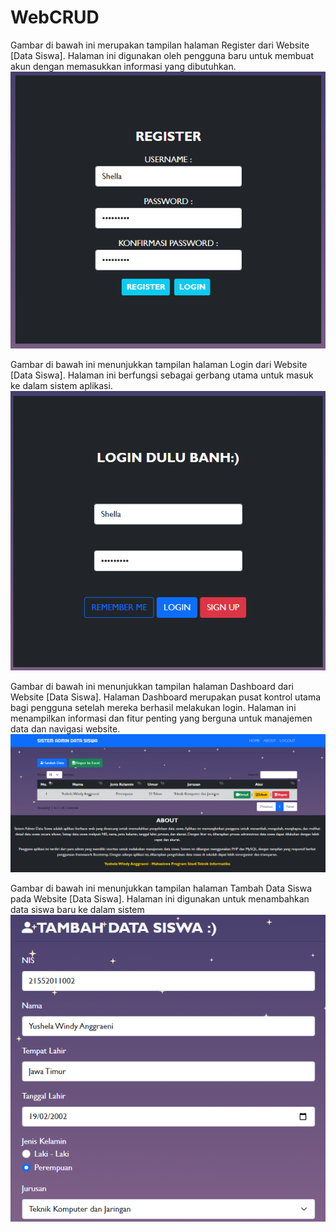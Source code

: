 
# WebCRUD
Gambar di bawah ini merupakan tampilan halaman Register dari Website [Data Siswa]. Halaman ini digunakan oleh pengguna baru untuk membuat akun dengan memasukkan informasi yang dibutuhkan.
![gambar](https://github.com/ireniusbonan/ren/blob/main/img/screenshot/Tampilan%20Halaman%20Register.png)

Gambar di bawah ini menunjukkan tampilan halaman Login dari Website [Data Siswa]. Halaman ini berfungsi sebagai gerbang utama untuk masuk ke dalam sistem aplikasi. 
![gambar](https://github.com/ireniusbonan/ren/blob/main/img/screenshot/Tampilan%20Menu%20Login.png)

Gambar di bawah ini menunjukkan tampilan halaman Dashboard dari Website [Data Siswa]. Halaman Dashboard merupakan pusat kontrol utama bagi pengguna setelah mereka berhasil melakukan login. Halaman ini menampilkan informasi dan fitur penting yang berguna untuk manajemen data dan navigasi website.
![gambar](https://github.com/ireniusbonan/ren/blob/main/img/screenshot/Tampilan%20Menu%20Dasbor.png)

Gambar di bawah ini menunjukkan tampilan halaman Tambah Data Siswa pada Website [Data Siswa]. Halaman ini digunakan untuk menambahkan data siswa baru ke dalam sistem
![gambar](https://github.com/ireniusbonan/ren/blob/main/img/screenshot/Tampilan%20Menu%20Tambah%20Data.png)
